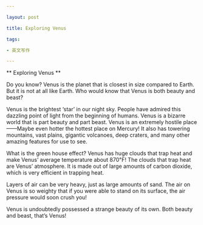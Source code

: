 ```yaml
---

layout: post

title: Exploring Venus

tags:

- 英文写作

---
```


** Exploring Venus **


Do you know? Venus is the planet that is closest in size compared to Earth. But it is not at all like Earth. Who would know that Venus is both beauty and beast?

Venus is the brightest ‘star’ in our night sky. People have admired this dazzling point of light from the beginning of humans.
Venus is a bizarre world that is part beauty and part beast. Venus is an extremely hostile place——Maybe even hotter the hottest place on Mercury! It also has towering mountains, vast plains, gigantic volcanoes, deep craters, and many other amazing features for use to see.

What is the green house effect? Venus has huge clouds that trap heat and make Venus’ average temperature about 870℉! The clouds that trap heat are Venus’ atmosphere. It is made out of large amounts of carbon dioxide, which is very efficient in trapping heat.

Layers of air can be very heavy, just as large amounts of sand. The air on Venus is so weighty that if you were able to stand on its surface, the air pressure would soon crush you!

Venus is undoubtedly possessed a strange beauty of its own. Both beauty and beast, that’s Venus!

